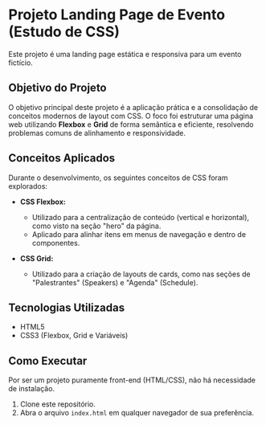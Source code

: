 # Projeto Landing Page de Evento (Estudo de CSS)

Este projeto é uma landing page estática e responsiva para um evento fictício.

## Objetivo do Projeto

O objetivo principal deste projeto é a aplicação prática e a consolidação de conceitos modernos de layout com CSS. O foco foi estruturar uma página web utilizando **Flexbox** e **Grid** de forma semântica e eficiente, resolvendo problemas comuns de alinhamento e responsividade.

## Conceitos Aplicados

Durante o desenvolvimento, os seguintes conceitos de CSS foram explorados:

* **CSS Flexbox:**
    * Utilizado para a centralização de conteúdo (vertical e horizontal), como visto na seção "hero" da página.
    * Aplicado para alinhar itens em menus de navegação e dentro de componentes.

* **CSS Grid:**
    * Utilizado para a criação de layouts de cards, como nas seções de "Palestrantes" (Speakers) e "Agenda" (Schedule).
 
## Tecnologias Utilizadas

* HTML5
* CSS3 (Flexbox, Grid e Variáveis)

## Como Executar

Por ser um projeto puramente front-end (HTML/CSS), não há necessidade de instalação.

1.  Clone este repositório.
2.  Abra o arquivo `index.html` em qualquer navegador de sua preferência.
